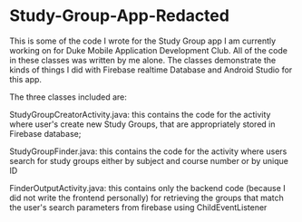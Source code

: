 # Study-Group-App-Redacted
This is some of the code I wrote for the Study Group app I am currently working on for Duke Mobile Application Development Club.
All of the code in these classes was written by me alone.
The classes demonstrate the kinds of things I did with Firebase realtime Database and Android Studio for this app.

The three classes included are:

StudyGroupCreatorActivity.java: this contains the code for the activity where user's create new Study Groups, that are appropriately                                       stored in Firebase database;

StudyGroupFinder.java: this contains the code for the activity where users search for study groups either by subject and course number                            or by unique ID

FinderOutputActivity.java: this contains only the backend code (because I did not write the frontend personally) for retrieving the                                  groups that match the user's search parameters from firebase using ChildEventListener 
